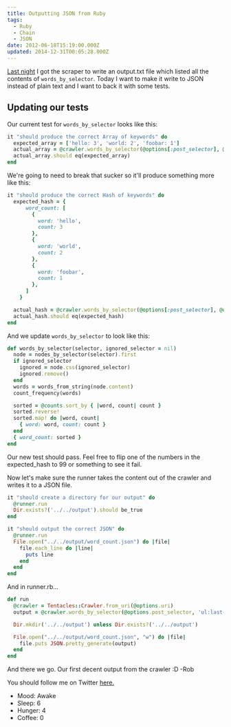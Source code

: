 ```yaml
---
title: Outputting JSON from Ruby
tags:
  - Ruby
  - Chain
  - JSON
date: 2012-06-18T15:19:00.000Z
updated: 2014-12-31T00:05:28.000Z
---
```


[Last night](http://robdodson.me/blog/2012/06/17/object-oriented-scraper-backed-with-tests-pt-dot-dot-dot-9/) I got the scraper to write an output.txt file which listed all the contents of `words_by_selector`. Today I want to make it write to JSON instead of plain text and I want to back it with some tests.

## Updating our tests

Our current test for `words_by_selector` looks like this:

```ruby
it "should produce the correct Array of keywords" do
  expected_array = ['hello: 3', 'world: 2', 'foobar: 1']
  actual_array = @crawler.words_by_selector(@options[:post_selector], @options[:ignored_post_selector])
  actual_array.should eq(expected_array)
end
```

We're going to need to break that sucker so it'll produce something more like this:

```ruby
it "should produce the correct Hash of keywords" do
  expected_hash = {
      word_count: [
        {
          word: 'hello',
          count: 3
        },
        {
          word: 'world',
          count: 2
        },
        {
          word: 'foobar',
          count: 1
        },
      ]
    }

  actual_hash = @crawler.words_by_selector(@options[:post_selector], @options[:ignored_post_selector])
  actual_hash.should eq(expected_hash)
end
```

And we update `words_by_selector` to look like this:

```ruby
def words_by_selector(selector, ignored_selector = nil)
  node = nodes_by_selector(selector).first
  if ignored_selector
    ignored = node.css(ignored_selector)
    ignored.remove()
  end
  words = words_from_string(node.content)
  count_frequency(words)

  sorted = @counts.sort_by { |word, count| count }
  sorted.reverse!
  sorted.map! do |word, count|
    { word: word, count: count }
  end
  { word_count: sorted }
end
```

Our new test should pass. Feel free to flip one of the numbers in the expected_hash to 99 or something to see it fail.

Now let's make sure the runner takes the content out of the crawler and writes it to a JSON file.

```ruby
it "should create a directory for our output" do
  @runner.run
  Dir.exists?('../../output').should be_true
end

it "should output the correct JSON" do
  @runner.run
  File.open("../../output/word_count.json") do |file|
    file.each_line do |line|
      puts line
    end
  end
end
```

And in runner.rb...

```ruby
def run
  @crawler = Tentacles::Crawler.from_uri(@options.uri)
  output = @crawler.words_by_selector(@options.post_selector, 'ul:last-child')

  Dir.mkdir('../../output') unless Dir.exists?('../../output')

  File.open("../../output/word_count.json", "w") do |file|
    file.puts JSON.pretty_generate(output)
  end
end
```

And there we go. Our first decent output from the crawler :D -Rob

You should follow me on Twitter [here.](http://twitter.com/rob_dodson)

- Mood: Awake
- Sleep: 6
- Hunger: 4
- Coffee: 0
